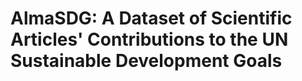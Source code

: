 # AlmaSDG: A Dataset of Scientific Articles' Contributions to the UN Sustainable Development Goals
 
 
